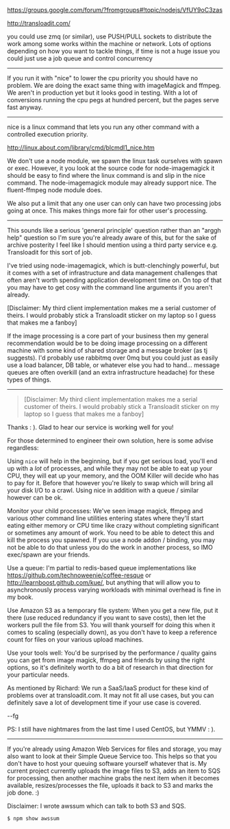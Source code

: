 https://groups.google.com/forum/?fromgroups#!topic/nodejs/VfUY9oC3zas

http://transloadit.com/

you could use zmq (or similar), use PUSH/PULL sockets to distribute 
the work among some works within the machine or network. Lots of 
options depending on how you want to tackle things, if time is not a 
huge issue you could just use a job queue and control concurrency

---

If you run it with "nice" to lower the cpu priority you should have no problem.  We are doing the exact same thing with imageMagick and ffmpeg.  We aren't in production yet but it looks good in testing.  With a lot of conversions running the cpu pegs at hundred percent, but the pages serve fast anyway.

---

nice is a linux command that lets you run any other command with a controlled execution priority.   

[http://linux.about.com/library/cmd/blcmdl1_nice.htm ](http://linux.about.com/library/cmd/blcmdl1_nice.htm)

We don't use a node module, we spawn the linux task ourselves with spawn or exec.  However, it you look at the source code for node-imagemagick it should be easy to find where the linux command is and slip in the nice command.  The node-imagemagick module may already support nice.  The fluent-ffmpeg node module does.

We also put a limit that any one user can only can have two processing jobs going at once.  This makes things more fair for other user's processing.

---

This sounds like a serious 'general principle' question rather than an "arggh help" question so I'm sure you're already aware of this, but for the sake of archive posterity I feel like I should mention using a third party service e.g. Transloadit for this sort of job.

I've tried using node-imagemagick, which is butt-clenchingly powerful, but it comes with a set of infrastructure and data management challenges that often aren't worth spending application development time on. On top of that you may have to get cosy with the command line arguments if you aren't already.

[Disclaimer: My third client implementation makes me a serial customer of theirs. I would probably stick a Transloadit sticker on my laptop so I guess that makes me a fanboy]

If the image processing is a core part of your business then my general recommendation would be to be doing image processing on a different machine with some kind of shared storage and a message broker (as tj suggests). I'd probably use rabbitmq over 0mq but you could just as easily use a load balancer, DB table, or whatever else you had to hand... message queues are often overkill (and an extra infrastructure headache) for these types of things.

---

> [Disclaimer: My third client implementation makes me a serial customer of theirs. I would probably stick a Transloadit sticker on my laptop so I guess that makes me a fanboy]

Thanks : ). Glad to hear our service is working well for you!

For those determined to engineer their own solution, here is some advise regardless:

Using `nice` will help in the beginning, but if you get serious load, you'll end up with a *lot* of processes, and while they may not be able to eat up your CPU, they will eat up your memory, and the OOM Killer will decide who has to pay for it. Before that however you're likely to swap which will bring all your disk I/O to a crawl. Using nice in addition with a queue / similar however can be ok.

Monitor your child processes: We've seen image magick, ffmpeg and various other command line utilities entering states where they'll start eating either memory or CPU time like crazy without completing significant or sometimes any amount of work. You need to be able to detect this and kill the process you spawned. If you use a node addon / binding, you may not be able to do that unless you do the work in another process, so IMO exec/spawn are your friends.

Use a queue: I'm partial to redis-based queue implementations like https://github.com/technoweenie/coffee-resque or http://learnboost.github.com/kue/, but anything that will allow you to asynchronously process varying workloads with minimal overhead is fine in my book.

Use Amazon S3 as a temporary file system: When you get a new file, put it there (use reduced redundancy if you want to save costs), then let the workers pull the file from S3. You will thank yourself for doing this when it comes to scaling (especially down), as you don't have to keep a reference count for files on your various upload machines.

Use your tools well: You'd be surprised by the performance / quality gains you can get from image magick, ffmpeg and friends by using the right options, so it's definitely worth to do a bit of research in that direction for your particular needs.

As mentioned by Richard: We run a SaaS/IaaS product for these kind of problems over at transloadit.com. It may not fit all use cases, but you can definitely save a lot of development time if your use case is covered.

--fg

PS: I still have nightmares from the last time I used CentOS, but YMMV : ).

---

If you're already using Amazon Web Services for files and storage, you
may also want to look at their Simple Queue Service too. This helps so
that you don't have to host your queuing software yourself whatever
that is. My current project currently uploads the image files to S3,
adds an item to SQS for processing, then another machine grabs the
next item when it becomes available, resizes/processes the file,
uploads it back to S3 and marks the job done. :)

Disclaimer: I wrote awssum which can talk to both S3 and SQS.

    $ npm show awssum